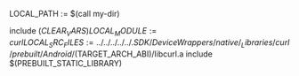 LOCAL_PATH := $(call my-dir)


include $(CLEAR_VARS)
LOCAL_MODULE := curl
LOCAL_SRC_FILES := ../../../../../.SDK/DeviceWrappers/native/_Libraries/curl/prebuilt/Android/$(TARGET_ARCH_ABI)/libcurl.a
include $(PREBUILT_STATIC_LIBRARY)
